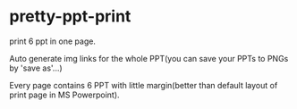 # pretty-ppt-print
print 6 ppt in one page.

Auto generate img links for the whole PPT(you can save your PPTs to PNGs by 'save as'...)

Every page contains 6 PPT with little margin(better than default layout of print page in MS Powerpoint).
